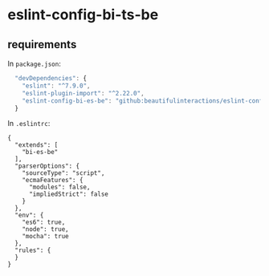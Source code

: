# eslint-config-bi-ts-be

## requirements

In `package.json`:

```js
  "devDependencies": {
    "eslint": "^7.9.0",
    "eslint-plugin-import": "^2.22.0",
    "eslint-config-bi-es-be": "github:beautifulinteractions/eslint-config-bi-es-be",
  }
```

In `.eslintrc`:

```
{
  "extends": [
    "bi-es-be"
  ],
  "parserOptions": {
    "sourceType": "script",
    "ecmaFeatures": {
      "modules": false,
      "impliedStrict": false
    }
  },
  "env": {
    "es6": true,
    "node": true,
    "mocha": true
  },
  "rules": {
  }
}
```